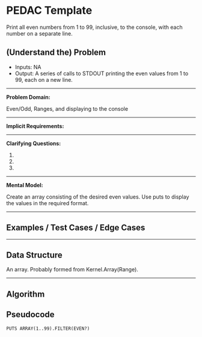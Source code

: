 PEDAC Template
============

Print all even numbers from 1 to 99, inclusive, to the console, with each number on a separate line.

(Understand the) Problem
------------------------

* Inputs: NA
* Output: A series of calls to STDOUT printing the even values from 1 to 99, each on a new line.

---

**Problem Domain:**

Even/Odd, Ranges, and displaying to the console

---

**Implicit Requirements:**

---

**Clarifying Questions:**

1.
2.
3.

---

**Mental Model:**

Create an array consisting of the desired even values.  Use puts to display the values in the required format.

---

Examples / Test Cases / Edge Cases
----------------------------------

---

Data Structure
--------------

An array.  Probably formed from Kernel.Array(Range).

---

Algorithm
---------

Pseudocode
----

```
PUTS ARRAY(1..99).FILTER(EVEN?)
```

